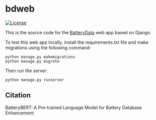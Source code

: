 # bdweb

[![License](https://img.shields.io/github/license/saltstack/salt)](https://github.com/shuhuang/bdweb/blob/master/LICENSE)

This is the source code for the [BatteryData](https://www.materialsforbatteries.org/) web app based on Django.

To test this web app locally, install the requirements.txt file and make migrations using the following command:

```
python manage.py makemigrations
python manage.py migrate
```

Then run the server:
```
python manage.py runserver
```

## Citation
BatteryBERT: A Pre-trained Language Model for Battery Database Enhancement
